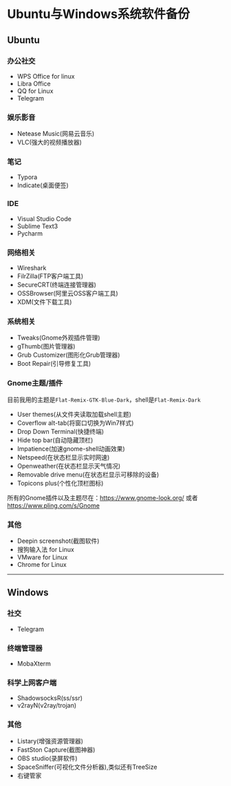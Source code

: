 # Ubuntu与Windows系统软件备份
## Ubuntu

### 办公社交
* WPS Office for linux
* Libra Office
* QQ for Linux
* Telegram

### 娱乐影音
* Netease Music(网易云音乐)
* VLC(强大的视频播放器)

### 笔记
* Typora
* Indicate(桌面便签)

### IDE
* Visual Studio Code
* Sublime Text3
* Pycharm

### 网络相关
* Wireshark
* FilrZilla(FTP客户端工具)
* SecureCRT(终端连接管理器)
* OSSBrowser(阿里云OSS客户端工具)
* XDM(文件下载工具)

### 系统相关
* Tweaks(Gnome外观插件管理)
* gThumb(图片管理器)
* Grub Customizer(图形化Grub管理器)
* Boot Repair(引导修复工具)

### Gnome主题/插件
目前我用的主题是`Flat-Remix-GTK-Blue-Dark`，shell是`Flat-Remix-Dark`
* User themes(从文件夹读取加载shell主题)
* Coverflow alt-tab(将窗口切换为Win7样式)
* Drop Down Terminal(快捷终端)
* Hide top bar(自动隐藏顶栏)
* Impatience(加速gnome-shell动画效果)
* Netspeed(在状态栏显示实时网速)
* Openweather(在状态栏显示天气情况)
* Removable drive menu(在状态栏显示可移除的设备)
* Topicons plus(个性化顶栏图标)  

所有的Gnome插件以及主题尽在：https://www.gnome-look.org/ 或者 https://www.pling.com/s/Gnome

### 其他
* Deepin screenshot(截图软件)
* 搜狗输入法 for Linux
* VMware for Linux
* Chrome for Linux

---

## Windows

### 社交
* Telegram

### 终端管理器
* MobaXterm

### 科学上网客户端
* ShadowsocksR(ss/ssr)
* v2rayN(v2ray/trojan)

### 其他
* Listary(增强资源管理器)
* FastSton Capture(截图神器)
* OBS studio(录屏软件)
* SpaceSniffer(可视化文件分析器),类似还有TreeSize
* 右键管家